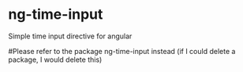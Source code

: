 # ng-time-input
Simple time input directive for angular

#Please refer to the package ng-time-input instead
(if I could delete a package, I would delete this)
